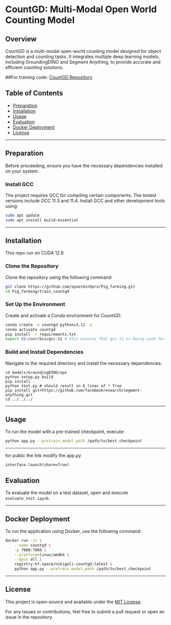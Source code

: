 # CountGD: Multi-Modal Open World Counting Model

## Overview
CountGD is a multi-modal open-world counting model designed for object detection and counting tasks. It integrates multiple deep learning models, including GroundingDINO and Segment Anything, to provide accurate and efficient counting solutions.

##For training code:
[CountGD Repository](https://github.com/spuerminhpro/Pig_farming/tree/main/train_countgd)


## Table of Contents
- [Preparation](#preparation)
- [Installation](#installation)
- [Usage](#usage)
- [Evaluation](#evaluation)
- [Docker Deployment](#docker-deployment)
- [License](#license)

---

## Preparation
Before proceeding, ensure you have the necessary dependencies installed on your system.

### Install GCC
The project requires GCC for compiling certain components. The tested versions include GCC 11.3 and 11.4. Install GCC and other development tools using:

```bash
sudo apt update
sudo apt install build-essential
```

---

## Installation
This repo run on CUDA 12.8
### Clone the Repository
Clone the repository using the following command:

```bash
git clone https://github.com/spuerminhpro/Pig_farming.git
cd Pig_farming/train_countgd
```

### Set Up the Environment
Create and activate a Conda environment for CountGD:

```bash
conda create -n countgd python=3.11 -y
conda activate countgd
pip install -r requirements.txt
export CC=/usr/bin/gcc-11 # this ensures that gcc 11 is being used for compilation
```

### Build and Install Dependencies
Navigate to the required directory and install the necessary dependencies:

```
cd models/GroundingDINO/ops
python setup.py build
pip install .
python test.py # should result in 6 lines of * True
pip install git+https://github.com/facebookresearch/segment-anything.git
cd ../../../
```

---

## Usage
To run the model with a pre-trained checkpoint, execute:

```bash
python app.py --pretrain_model_path /path/to/best_checkpoint
```

---

for public the link
modify the app.py
```
interface.launch(share=True)
```



## Evaluation
To evaluate the model on a test dataset, open and execute `evaluate_test.ipynb`.

---

## Docker Deployment
To run the application using Docker, use the following command:

```bash
docker run -it \
    --name countgd \
    -p 7860:7860 \
    --platform=linux/amd64 \
    --gpus all \
    registry.hf.space/nikigoli-countgd:latest \
    python app.py --pretrain_model_path /path/to/best_checkpoint
```

---

## License
This project is open-source and available under the [MIT License](LICENSE).

For any issues or contributions, feel free to submit a pull request or open an issue in the repository.

